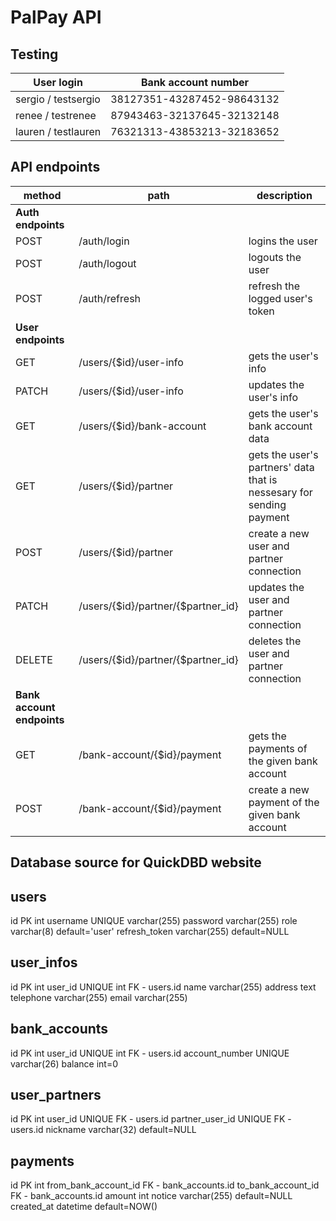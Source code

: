 # PalPay API

## Testing

| User login            | Bank account number        |
| --------------------- | -------------------------- |
| sergio / testsergio   | 38127351-43287452-98643132 |
| renee / testrenee     | 87943463-32137645-32132148 |
| lauren / testlauren   | 76321313-43853213-32183652 |

## API endpoints

| method  | path                                | description |
| ------- | ----------------------------------- | ----------- |
| **Auth endpoints** |
| POST    | /auth/login                         | logins the user |
| POST    | /auth/logout                        | logouts the user |
| POST    | /auth/refresh                       | refresh the logged user's token |
| **User endpoints** |
| GET     | /users/{$id}/user-info              | gets the user's info |
| PATCH   | /users/{$id}/user-info              | updates the user's info |
| GET     | /users/{$id}/bank-account           | gets the user's bank account data |
| GET     | /users/{$id}/partner                | gets the user's partners' data that is nessesary for sending payment |
| POST    | /users/{$id}/partner                | create a new user and partner connection |
| PATCH   | /users/{$id}/partner/{$partner_id}  | updates the user and partner connection |
| DELETE  | /users/{$id}/partner/{$partner_id}  | deletes the user and partner connection |
| **Bank account endpoints** |
| GET     | /bank-account/{$id}/payment         | gets the payments of the given bank account |
| POST    | /bank-account/{$id}/payment         | create a new payment of the given bank account |

## Database source for QuickDBD website

users
-----
id PK int
username UNIQUE varchar(255)
password varchar(255)
role varchar(8) default='user'
refresh_token varchar(255) default=NULL

user_infos
-----
id PK int
user_id UNIQUE int FK - users.id
name varchar(255)
address text
telephone varchar(255)
email varchar(255)

bank_accounts
-----
id PK int
user_id UNIQUE int FK - users.id
account_number UNIQUE varchar(26)
balance int=0

user_partners
-----
id PK int
user_id UNIQUE FK - users.id
partner_user_id UNIQUE FK - users.id
nickname varchar(32) default=NULL


payments
-----
id PK int
from_bank_account_id FK - bank_accounts.id
to_bank_account_id FK - bank_accounts.id
amount int
notice varchar(255) default=NULL
created_at datetime default=NOW()